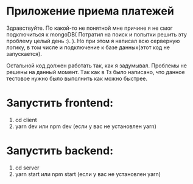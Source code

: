 # Приложение приема платежей

Здравствуйте. По какой-то не понятной мне причине я не смог подключиться к mongoDB( Потратил на поиск и попытки решить эту проблему целый день :). ). 
Но при этом я написал всю серверную логику, в том числе и подключение к базе данных(этот код не запускается).

Остальной код должен работать так, как я задумывал. 
Проблемы не решены на данный момент. Tак как в Тз было написано, что данное тестовое нужно было выполнить как можно быстрее.

# Запустить frontend: 
1. cd client 
2. yarn dev или npm dev (если у вас не установлен yarn)


# Запустить backend:
1. cd server
2. yarn start или npm start (если у вас не установлен yarn)
